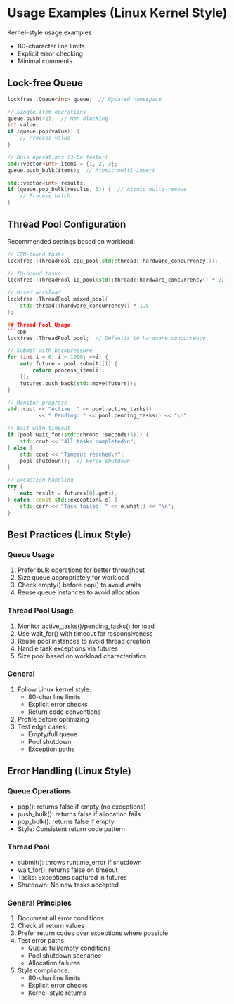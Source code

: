 # Usage Examples (Linux Kernel Style)


Kernel-style usage examples
- 80-character line limits
- Explicit error checking
- Minimal comments


## Lock-free Queue
```cpp
lockfree::Queue<int> queue;  // Updated namespace

// Single item operations
queue.push(42);  // Non-blocking
int value;
if (queue.pop(value)) {
    // Process value
}

// Bulk operations (3-5x faster)
std::vector<int> items = {1, 2, 3};
queue.push_bulk(items);  // Atomic multi-insert

std::vector<int> results;
if (queue.pop_bulk(results, 3)) {  // Atomic multi-remove
    // Process batch
}
```

## Thread Pool Configuration

Recommended settings based on workload:

```cpp
// CPU-bound tasks
lockfree::ThreadPool cpu_pool(std::thread::hardware_concurrency());

// IO-bound tasks  
lockfree::ThreadPool io_pool(std::thread::hardware_concurrency() * 2);

// Mixed workload
lockfree::ThreadPool mixed_pool(
    std::thread::hardware_concurrency() * 1.5
);

## Thread Pool Usage
```cpp
lockfree::ThreadPool pool;  // Defaults to hardware_concurrency

// Submit with backpressure
for (int i = 0; i < 1000; ++i) {
    auto future = pool.submit([i] {
        return process_item(i); 
    });
    futures.push_back(std::move(future));
}

// Monitor progress
std::cout << "Active: " << pool.active_tasks() 
          << " Pending: " << pool.pending_tasks() << "\n";

// Wait with timeout
if (pool.wait_for(std::chrono::seconds(5))) {
    std::cout << "All tasks completed\n";
} else {
    std::cout << "Timeout reached\n";
    pool.shutdown();  // Force shutdown
}

// Exception handling
try {
    auto result = futures[0].get();
} catch (const std::exception& e) {
    std::cerr << "Task failed: " << e.what() << "\n";
}
```

## Best Practices (Linux Style)

### Queue Usage
1. Prefer bulk operations for better throughput
2. Size queue appropriately for workload
3. Check empty() before pop() to avoid waits
4. Reuse queue instances to avoid allocation

### Thread Pool Usage  
1. Monitor active_tasks()/pending_tasks() for load
2. Use wait_for() with timeout for responsiveness
3. Reuse pool instances to avoid thread creation
4. Handle task exceptions via futures
5. Size pool based on workload characteristics

### General
1. Follow Linux kernel style:
   - 80-char line limits
   - Explicit error checks
   - Return code conventions
2. Profile before optimizing
3. Test edge cases:
   - Empty/full queue
   - Pool shutdown
   - Exception paths

## Error Handling (Linux Style)

### Queue Operations
- pop(): returns false if empty (no exceptions)
- push_bulk(): returns false if allocation fails
- pop_bulk(): returns false if empty
- Style: Consistent return code pattern

### Thread Pool
- submit(): throws runtime_error if shutdown
- wait_for(): returns false on timeout
- Tasks: Exceptions captured in futures
- Shutdown: No new tasks accepted

### General Principles
1. Document all error conditions
2. Check all return values
3. Prefer return codes over exceptions where possible
4. Test error paths:
   - Queue full/empty conditions
   - Pool shutdown scenarios
   - Allocation failures
5. Style compliance:
   - 80-char line limits
   - Explicit error checks
   - Kernel-style returns
